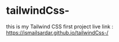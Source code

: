 # tailwindCss-
this is my Tailwind CSS first project
live link :  https://ismailsardar.github.io/tailwindCss-/
